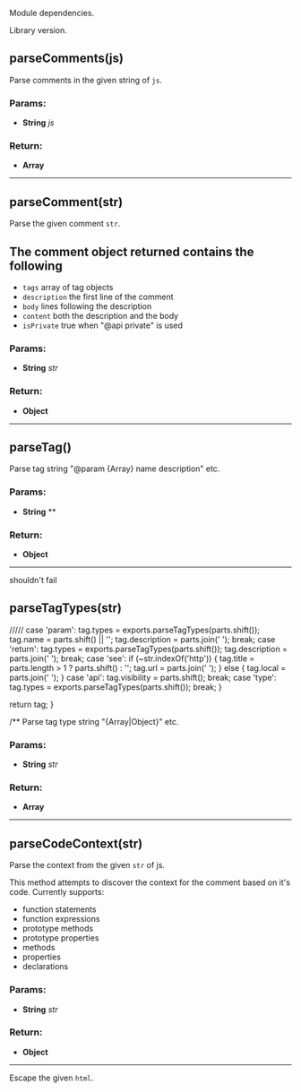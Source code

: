 

<!-- Start /home/charles/Repositories/doxstrap/examples/fixtures/c.js -->






Module dependencies.




Library version.





## parseComments(js)
Parse comments in the given string of `js`.


### Params: 

* **String** *js* 




### Return:

* **Array** 


---





## parseComment(str)
Parse the given comment `str`.

## The comment object returned contains the following

 - `tags`  array of tag objects
 - `description` the first line of the comment
 - `body` lines following the description
 - `content` both the description and the body
 - `isPrivate` true when &quot;@api private&quot; is used


### Params: 

* **String** *str* 




### Return:

* **Object** 


---





## parseTag()
Parse tag string &quot;@param {Array} name description&quot; etc.


### Params: 

* **String** ** 




### Return:

* **Object** 


---




shouldn't fail





## parseTagTypes(str)
/////
    case 'param':
      tag.types = exports.parseTagTypes(parts.shift());
      tag.name = parts.shift() || '';
      tag.description = parts.join(' ');
      break;
    case 'return':
      tag.types = exports.parseTagTypes(parts.shift());
      tag.description = parts.join(' ');
      break;
    case 'see':
      if (~str.indexOf('http')) {
        tag.title = parts.length &gt; 1
          ? parts.shift()
          : '';
        tag.url = parts.join(' ');
      } else {
        tag.local = parts.join(' ');
      }
    case 'api':
      tag.visibility = parts.shift();
      break;
    case 'type':
      tag.types = exports.parseTagTypes(parts.shift());
      break;
  }

  return tag;
}

/**
Parse tag type string &quot;{Array|Object}&quot; etc.


### Params: 

* **String** *str* 




### Return:

* **Array** 


---





## parseCodeContext(str)
Parse the context from the given `str` of js.

This method attempts to discover the context
for the comment based on it's code. Currently
supports:

  - function statements
  - function expressions
  - prototype methods
  - prototype properties
  - methods
  - properties
  - declarations


### Params: 

* **String** *str* 




### Return:

* **Object** 


---




Escape the given `html`.





<!-- End /home/charles/Repositories/doxstrap/examples/fixtures/c.js -->

